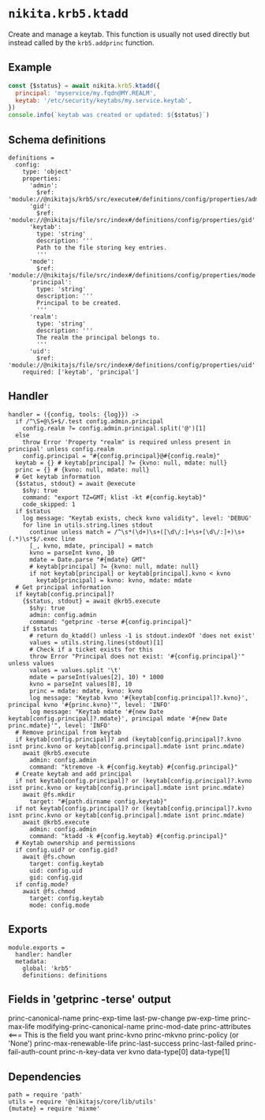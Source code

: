 
# `nikita.krb5.ktadd`

Create and manage a keytab. This function is usually not used directly but instead
called by the `krb5.addprinc` function.

## Example

```js
const {$status} = await nikita.krb5.ktadd({
  principal: 'myservice/my.fqdn@MY.REALM',
  keytab: '/etc/security/keytabs/my.service.keytab',
})
console.info(`keytab was created or updated: ${$status}`)
```

## Schema definitions

    definitions =
      config:
        type: 'object'
        properties:
          'admin':
            $ref: 'module://@nikitajs/krb5/src/execute#/definitions/config/properties/admin'
          'gid':
            $ref: 'module://@nikitajs/file/src/index#/definitions/config/properties/gid'
          'keytab':
            type: 'string'
            description: '''
            Path to the file storing key entries.
            '''
          'mode':
            $ref: 'module://@nikitajs/file/src/index#/definitions/config/properties/mode'
          'principal':
            type: 'string'
            description: '''
            Principal to be created.
            '''
          'realm':
            type: 'string'
            description: '''
            The realm the principal belongs to.
            '''
          'uid':
            $ref: 'module://@nikitajs/file/src/index#/definitions/config/properties/uid'
        required: ['keytab', 'principal']

## Handler

    handler = ({config, tools: {log}}) ->
      if /^\S+@\S+$/.test config.admin.principal
        config.realm ?= config.admin.principal.split('@')[1]
      else
        throw Error 'Property "realm" is required unless present in principal' unless config.realm
        config.principal = "#{config.principal}@#{config.realm}"
      keytab = {} # keytab[principal] ?= {kvno: null, mdate: null}
      princ = {} # {kvno: null, mdate: null}
      # Get keytab information
      {$status, stdout} = await @execute
        $shy: true
        command: "export TZ=GMT; klist -kt #{config.keytab}"
        code_skipped: 1
      if $status
        log message: "Keytab exists, check kvno validity", level: 'DEBUG'
        for line in utils.string.lines stdout
          continue unless match = /^\s*(\d+)\s+([\d\/:]+\s+[\d\/:]+)\s+(.*)\s*$/.exec line
          [_, kvno, mdate, principal] = match
          kvno = parseInt kvno, 10
          mdate = Date.parse "#{mdate} GMT"
          # keytab[principal] ?= {kvno: null, mdate: null}
          if not keytab[principal] or keytab[principal].kvno < kvno
            keytab[principal] = kvno: kvno, mdate: mdate
      # Get principal information
      if keytab[config.principal]?
        {$status, stdout} = await @krb5.execute
          $shy: true
          admin: config.admin
          command: "getprinc -terse #{config.principal}"
        if $status
          # return do_ktadd() unless -1 is stdout.indexOf 'does not exist'
          values = utils.string.lines(stdout)[1]
          # Check if a ticket exists for this
          throw Error "Principal does not exist: '#{config.principal}'" unless values
          values = values.split '\t'
          mdate = parseInt(values[2], 10) * 1000
          kvno = parseInt values[8], 10
          princ = mdate: mdate, kvno: kvno
          log message: "Keytab kvno '#{keytab[config.principal]?.kvno}', principal kvno '#{princ.kvno}'", level: 'INFO'
          log message: "Keytab mdate '#{new Date keytab[config.principal]?.mdate}', principal mdate '#{new Date princ.mdate}'", level: 'INFO'
      # Remove principal from keytab
      if keytab[config.principal]? and (keytab[config.principal]?.kvno isnt princ.kvno or keytab[config.principal].mdate isnt princ.mdate)
        await @krb5.execute
          admin: config.admin
          command: "ktremove -k #{config.keytab} #{config.principal}"
      # Create keytab and add principal
      if not keytab[config.principal]? or (keytab[config.principal]?.kvno isnt princ.kvno or keytab[config.principal].mdate isnt princ.mdate)
        await @fs.mkdir
          target: "#{path.dirname config.keytab}"
      if not keytab[config.principal]? or (keytab[config.principal]?.kvno isnt princ.kvno or keytab[config.principal].mdate isnt princ.mdate)
        await @krb5.execute
          admin: config.admin
          command: "ktadd -k #{config.keytab} #{config.principal}"
      # Keytab ownership and permissions
      if config.uid? or config.gid?
        await @fs.chown
          target: config.keytab
          uid: config.uid
          gid: config.gid
      if config.mode?
        await @fs.chmod
          target: config.keytab
          mode: config.mode

## Exports

    module.exports =
      handler: handler
      metadata:
        global: 'krb5'
        definitions: definitions

## Fields in 'getprinc -terse' output

princ-canonical-name
princ-exp-time
last-pw-change
pw-exp-time
princ-max-life
modifying-princ-canonical-name
princ-mod-date
princ-attributes <=== This is the field you want
princ-kvno
princ-mkvno
princ-policy (or 'None')
princ-max-renewable-life
princ-last-success
princ-last-failed
princ-fail-auth-count
princ-n-key-data
ver
kvno
data-type[0]
data-type[1]

## Dependencies

    path = require 'path'
    utils = require '@nikitajs/core/lib/utils'
    {mutate} = require 'mixme'
